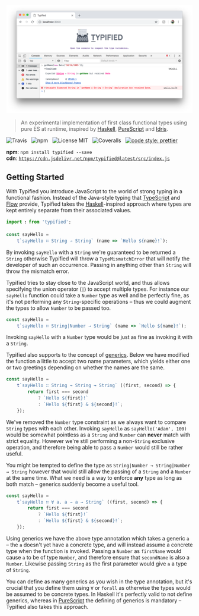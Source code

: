 <img src="media/screenshot.png" alt="Typified" />

> An experimental implementation of first class functional types using pure ES at runtime, inspired by [Haskell](https://www.haskell.org/), [PureScript](http://www.purescript.org/) and [Idris](https://www.idris-lang.org/).

![Travis](http://img.shields.io/travis/Wildhoney/Typified.svg?style=for-the-badge)
&nbsp;
![npm](http://img.shields.io/npm/v/typified.svg?style=for-the-badge)
&nbsp;
![License MIT](http://img.shields.io/badge/license-mit-lightgrey.svg?style=for-the-badge)
&nbsp;
![Coveralls](https://img.shields.io/coveralls/Wildhoney/Typified.svg?style=for-the-badge)
&nbsp;
[![code style: prettier](https://img.shields.io/badge/code_style-prettier-ff69b4.svg?style=for-the-badge)](https://github.com/prettier/prettier)

**npm**: `npm install typified --save`
<br />
**cdn**: [`https://cdn.jsdelivr.net/npm/typified@latest/src/index.js`](https://cdn.jsdelivr.net/npm/typified@latest/src/index.js)

## Getting Started

With Typified you introduce JavaScript to the world of strong typing in a functional fashion. Instead of the Java-style typing that [TypeScript](https://www.typescriptlang.org/) and [Flow](https://flow.org/) provide, Typified takes the [Haskell](https://en.wikipedia.org/wiki/Haskell_(programming_language)#Code_examples)-inspired approach where types are kept entirely separate from their associated values.

```javascript
import ꓽ from 'typified';

const sayHello =
    t`sayHello ∷ String → String` (name => `Hello ${name}!`);
```

By invoking `sayHello` with a `String` we're guaranteed to be returned a `String` otherwise Typified will throw a `TypeMismatchError` that will notify the developer of such an occurrence. Passing in anything other than `String` will throw the mismatch error.

Typified tries to stay close to the JavaScript world, and thus allows specifying the union operator (`|`) to accept multiple types. For instance our `sayHello` function could take a `Number` type as well and be perfectly fine, as it's not performing any `String`-specific operations &ndash; thus we could augment the types to allow `Number` to be passed too.

```javascript
const sayHello =
    t`sayHello ∷ String|Number → String` (name => `Hello ${name}!`);
```

Invoking `sayHello` with a `Number` type would be just as fine as invoking it with a `String`.

Typified also supports to the concept of [generics](https://en.wikipedia.org/wiki/Generic_programming). Below we have modified the function a little to accept two name parameters, which yields either one or two greetings depending on whether the names are the same.

```javascript
const sayHello =
    t`sayHello ∷ String → String → String` ((first, second) => {
        return first === second
            ? `Hello ${first}!`
            : `Hello ${first} & ${second}!`;
    });
```

We've removed the `Number` type constraint as we always want to compare `String` types with each other. Invoking `sayHello` as `sayHello('Adam', 100)` would be somewhat pointless as a `String` and `Number` can **never** match with strict equality. However we're still performing a non-`String` exclusive operation, and therefore being able to pass a `Number` would still be rather useful.

You might be tempted to define the type as `String|Number → String|Number → String` however that would still allow the passing of a `String` and a `Number` at the same time. What we need is a way to enforce **any** type as long as both match &ndash; generics suddenly become a useful tool.

```javascript
const sayHello =
    t`sayHello ∷ ∀ a. a → a → String` ((first, second) => {
        return first === second
            ? `Hello ${first}!`
            : `Hello ${first} & ${second}!`;
    });
```

Using generics we have the above type annotation which takes a generic `a` &ndash; the `a` doesn't yet have a concrete type, and will instead assume a concrete type when the function is invoked. Passing a `Number` as `firstName` would cause `a` to be of type `Number`, and therefore ensure that `secondName` is also a `Number`. Likewise passing `String` as the first parameter would give `a` a type of `String`.

You can define as many generics as you wish in the type annotation, but it's crucial that you define them using `∀` or `forall` as otherwise the types would be assumed to be concrete types. In Haskell it's perfectly valid to not define generics, whereas in [PureScript](http://www.purescript.org/) the defining of generics is mandatory &ndash; Typified also takes this approach.
